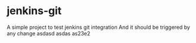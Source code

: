 # jenkins-git

A simple project to test jenkins git integration
And it should be triggered by any change
asdasd
asdas
as23e2
